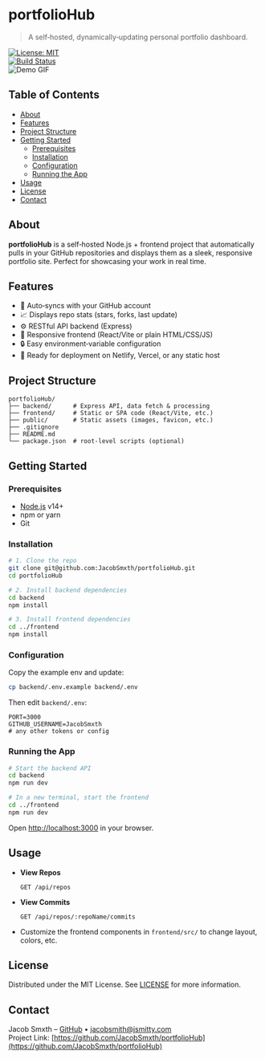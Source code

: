 # portfolioHub

> A self‑hosted, dynamically‑updating personal portfolio dashboard.

[![License: MIT](https://img.shields.io/badge/License-MIT-blue.svg)](LICENSE)  
[![Build Status](https://img.shields.io/github/actions/workflow/status/JacobSmxth/portfolioHub/ci.yml?branch=main&logo=github)](https://github.com/JacobSmxth/portfolioHub/actions)  
![Demo GIF](./docs/demo.gif)

## Table of Contents

- [About](#about)  
- [Features](#features)  
- [Project Structure](#project-structure)  
- [Getting Started](#getting-started)  
  - [Prerequisites](#prerequisites)  
  - [Installation](#installation)  
  - [Configuration](#configuration)  
  - [Running the App](#running-the-app)  
- [Usage](#usage)  
- [License](#license)  
- [Contact](#contact)

## About

**portfolioHub** is a self‑hosted Node.js + frontend project that automatically pulls in your GitHub repositories and displays them as a sleek, responsive portfolio site. Perfect for showcasing your work in real time.

## Features

- 🔄 Auto‑syncs with your GitHub account  
- 📈 Displays repo stats (stars, forks, last update)  
- ⚙️ RESTful API backend (Express)  
- 🎨 Responsive frontend (React/Vite or plain HTML/CSS/JS)  
- 🔒 Easy environment‑variable configuration  
- 🚀 Ready for deployment on Netlify, Vercel, or any static host  

## Project Structure

```
portfolioHub/
├── backend/      # Express API, data fetch & processing
├── frontend/     # Static or SPA code (React/Vite, etc.)
├── public/       # Static assets (images, favicon, etc.)
├── .gitignore
├── README.md
└── package.json  # root-level scripts (optional)
```

## Getting Started

### Prerequisites

- [Node.js](https://nodejs.org/) v14+  
- npm or yarn  
- Git  

### Installation

```bash
# 1. Clone the repo
git clone git@github.com:JacobSmxth/portfolioHub.git
cd portfolioHub

# 2. Install backend dependencies
cd backend
npm install

# 3. Install frontend dependencies
cd ../frontend
npm install
```

### Configuration

Copy the example env and update:

```bash
cp backend/.env.example backend/.env
```

Then edit `backend/.env`:

```env
PORT=3000
GITHUB_USERNAME=JacobSmxth
# any other tokens or config
```

### Running the App

```bash
# Start the backend API
cd backend
npm run dev

# In a new terminal, start the frontend
cd ../frontend
npm run dev
```

Open <http://localhost:3000> in your browser.

## Usage

- **View Repos**  
  ```
  GET /api/repos
  ```
- **View Commits**  
  ```
  GET /api/repos/:repoName/commits
  ```
- Customize the frontend components in `frontend/src/` to change layout, colors, etc.

## License

Distributed under the MIT License. See [LICENSE](LICENSE) for more information.

## Contact

Jacob Smxth – [GitHub](https://github.com/JacobSmxth) • jacobsmith@jsmitty.com  
Project Link: [https://github.com/JacobSmxth/portfolioHub](https://github.com/JacobSmxth/portfolioHub)
